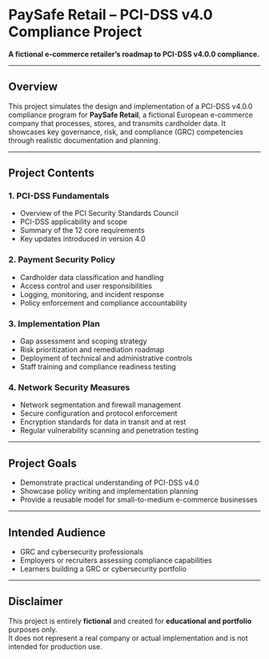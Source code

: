 # PaySafe Retail – PCI-DSS v4.0 Compliance Project

**A fictional e-commerce retailer’s roadmap to PCI-DSS v4.0.0 compliance.**

---

## Overview

This project simulates the design and implementation of a PCI-DSS v4.0.0 compliance program for **PaySafe Retail**, a fictional European e-commerce company that processes, stores, and transmits cardholder data. It showcases key governance, risk, and compliance (GRC) competencies through realistic documentation and planning.

---

## Project Contents

### 1. PCI-DSS Fundamentals
- Overview of the PCI Security Standards Council
- PCI-DSS applicability and scope
- Summary of the 12 core requirements
- Key updates introduced in version 4.0

### 2. Payment Security Policy
- Cardholder data classification and handling
- Access control and user responsibilities
- Logging, monitoring, and incident response
- Policy enforcement and compliance accountability

### 3. Implementation Plan
- Gap assessment and scoping strategy
- Risk prioritization and remediation roadmap
- Deployment of technical and administrative controls
- Staff training and compliance readiness testing

### 4. Network Security Measures
- Network segmentation and firewall management
- Secure configuration and protocol enforcement
- Encryption standards for data in transit and at rest
- Regular vulnerability scanning and penetration testing

---

## Project Goals

- Demonstrate practical understanding of PCI-DSS v4.0
- Showcase policy writing and implementation planning
- Provide a reusable model for small-to-medium e-commerce businesses

---

## Intended Audience

- GRC and cybersecurity professionals  
- Employers or recruiters assessing compliance capabilities  
- Learners building a GRC or cybersecurity portfolio  

---

## Disclaimer

This project is entirely **fictional** and created for **educational and portfolio** purposes only.  
It does not represent a real company or actual implementation and is not intended for production use.
